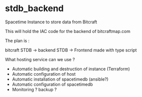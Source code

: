 # stdb_backend
Spacetime Instance to store data from Bitcraft

This will hold the IAC code for the backend of bitcraftmap.com

The plan is :

bitcraft STDB -> backend STDB -> Frontend made with type script

What hosting service can we use ? 

- Automatic building and destruction of instance (Terraform)
- Automatic configuration of host
- Automatic installation of spacetimedb (ansible?)
- Automatic configuration of spacetimedb
- Monitoring ? backup ? 
